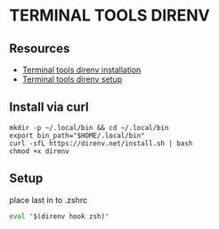 # TERMINAL TOOLS DIRENV

## Resources

- [Terminal tools direnv installation](https://direnv.net/docs/installation.html)
- [Terminal tools direnv setup](https://direnv.net/docs/hook.html)

## Install via curl

```console
mkdir -p ~/.local/bin && cd ~/.local/bin
export bin_path="$HOME/.local/bin"
curl -sfL https://direnv.net/install.sh | bash
chmod +x direnv
```

## Setup

place last in to .zshrc

```zsh
eval "$(direnv hook zsh)"
```
